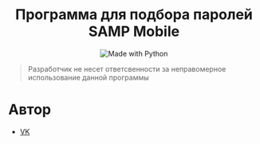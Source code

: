 ﻿<h1 align="center">Программа для подбора паролей SAMP Mobile</h1>
<p align="center">
    <img alt="Made with Python" src="https://img.shields.io/badge/Made%20with-Python-%23FFD242?logo=python&logoColor=white">
</p>

> Разработчик не несет ответсвенности за неправомерное использование данной программы

# Автор
- [VK](https://vk.com/vegvs)
